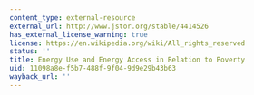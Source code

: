 ```yaml
---
content_type: external-resource
external_url: http://www.jstor.org/stable/4414526
has_external_license_warning: true
license: https://en.wikipedia.org/wiki/All_rights_reserved
status: ''
title: Energy Use and Energy Access in Relation to Poverty
uid: 11098a8e-f5b7-488f-9f04-9d9e29b43b63
wayback_url: ''
---
```

